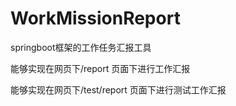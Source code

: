 # WorkMissionReport
springboot框架的工作任务汇报工具

能够实现在网页下/report 页面下进行工作汇报

能够实现在网页下/test/report 页面下进行测试工作汇报

